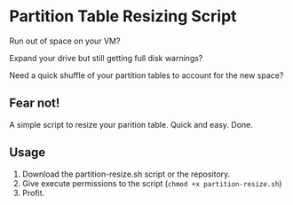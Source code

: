 # Partition Table Resizing Script

Run out of space on your VM?

Expand your drive but still getting full disk warnings?

Need a quick shuffle of your partition tables to account for the new space?

## Fear not!
A simple script to resize your parition table. Quick and easy. Done.

## Usage
1. Download the partition-resize.sh script or the repository.
2. Give execute permissions to the script (`chmod +x partition-resize.sh`)
3. Profit.
